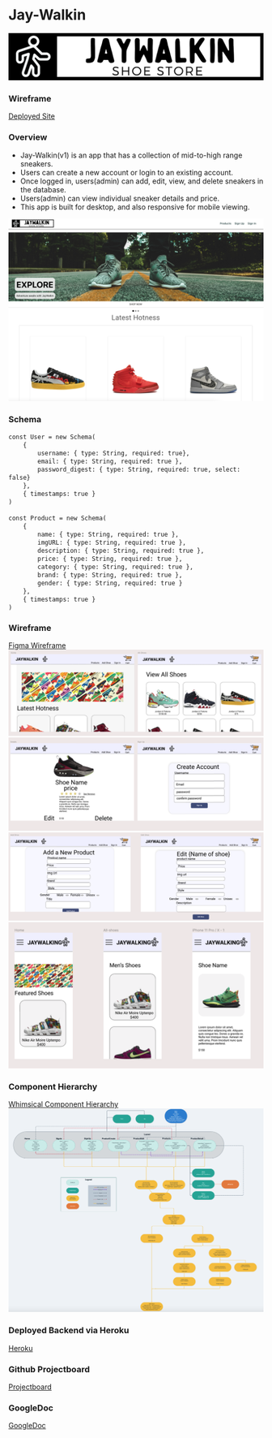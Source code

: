 # Jay-Walkin

![JayWalkin Logo](./client/src/assets/JayWalkin-Logo.png)

### Wireframe

[Deployed Site](https://jaywalkin.netlify.app/ "JayWalkin")

### Overview

- Jay-Walkin(v1) is an app that has a collection of mid-to-high range sneakers.
- Users can create a new account or login to an existing account.
- Once logged in, users(admin) can add, edit, view, and delete sneakers in the database.
- Users(admin) can view individual sneaker details and price.
- This app is built for desktop, and also responsive for mobile viewing.

![JayWalkin](./READMEassets/JayWalkin-Final.png)

### Schema

```
const User = new Schema(
    {
        username: { type: String, required: true},
        email: { type: String, required: true },
        password_digest: { type: String, required: true, select: false}
    },
    { timestamps: true }
)

const Product = new Schema(
    {
        name: { type: String, required: true },
        imgURL: { type: String, required: true },
        description: { type: String, required: true },
        price: { type: String, required: true },
        category: { type: String, required: true },
        brand: { type: String, required: true },
        gender: { type: String, required: true }
    },
    { timestamps: true }
)
```

### Wireframe

[Figma Wireframe](https://www.figma.com/file/2NY44sAcIFmyEBs2GsnJor/P3-Design?node-id=0%3A1 "Figma Wireframe")
![Figma Wireframe](./READMEassets/Figma.png)
![Figma Wireframe](./READMEassets/Figma2.png)
![Figma Wireframe](./READMEassets/Figma3.png)
![Figma Wireframe](./READMEassets/Figma4.png)

### Component Hierarchy

[Whimsical Component Hierarchy](https://whimsical.com/p3-wireframe-Gx1WsQdGdUDaQg1vxJ24S6 "Whimsical Component Hierarchy")
![Whimsical Component Hierarchy](./READMEassets/Component-Hierarchy.png)

### Deployed Backend via Heroku

[Heroku](https://jay-walkin.herokuapp.com/api/products "Heroku")

### Github Projectboard

[Projectboard](https://github.com/lukewarmsoup1486/jay-walkin/projects/1 "Github Projectboard")

### GoogleDoc

[GoogleDoc](https://docs.google.com/document/d/1ET4LXk-h7n-fF6JBBxY-D7EQz-DFZX7gP3gyseQJXEw/edit?usp=sharing "GoogleDoc")
